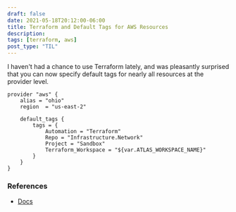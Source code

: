 ```yaml
---
draft: false
date: 2021-05-18T20:12:00-06:00
title: Terraform and Default Tags for AWS Resources
description: 
tags: [terraform, aws]
post_type: "TIL"
---
```


I haven't had a chance to use Terraform lately, and was pleasantly surprised that you can now specify default tags for nearly all resources at the provider level.

```hcl
provider "aws" {
    alias = "ohio" 
    region  = "us-east-2"

    default_tags {
        tags = {
            Automation = "Terraform"
            Repo = "Infrastructure.Network"
            Project = "Sandbox"
            Terraform_Workspace = "${var.ATLAS_WORKSPACE_NAME}"            
        }
    }
}
```

### References
- [Docs](https://www.hashicorp.com/blog/default-tags-in-the-terraform-aws-provider)
